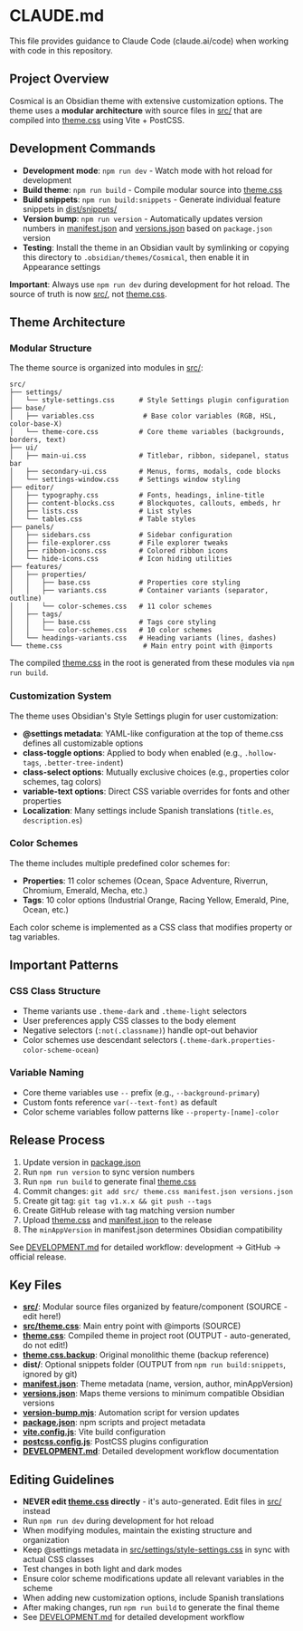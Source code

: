 # CLAUDE.md

This file provides guidance to Claude Code (claude.ai/code) when working with code in this repository.

## Project Overview

Cosmical is an Obsidian theme with extensive customization options. The theme uses a **modular architecture** with source files in [src/](src/) that are compiled into [theme.css](theme.css) using Vite + PostCSS.

## Development Commands

- **Development mode**: `npm run dev` - Watch mode with hot reload for development
- **Build theme**: `npm run build` - Compile modular source into [theme.css](theme.css)
- **Build snippets**: `npm run build:snippets` - Generate individual feature snippets in [dist/snippets/](dist/snippets/)
- **Version bump**: `npm run version` - Automatically updates version numbers in [manifest.json](manifest.json) and [versions.json](versions.json) based on `package.json` version
- **Testing**: Install the theme in an Obsidian vault by symlinking or copying this directory to `.obsidian/themes/Cosmical`, then enable it in Appearance settings

**Important**: Always use `npm run dev` during development for hot reload. The source of truth is now [src/](src/), not [theme.css](theme.css).

## Theme Architecture

### Modular Structure

The theme source is organized into modules in [src/](src/):

```
src/
├── settings/
│   └── style-settings.css      # Style Settings plugin configuration
├── base/
│   ├── variables.css            # Base color variables (RGB, HSL, color-base-X)
│   └── theme-core.css          # Core theme variables (backgrounds, borders, text)
├── ui/
│   ├── main-ui.css             # Titlebar, ribbon, sidepanel, status bar
│   ├── secondary-ui.css        # Menus, forms, modals, code blocks
│   └── settings-window.css     # Settings window styling
├── editor/
│   ├── typography.css          # Fonts, headings, inline-title
│   ├── content-blocks.css      # Blockquotes, callouts, embeds, hr
│   ├── lists.css               # List styles
│   └── tables.css              # Table styles
├── panels/
│   ├── sidebars.css            # Sidebar configuration
│   ├── file-explorer.css       # File explorer tweaks
│   ├── ribbon-icons.css        # Colored ribbon icons
│   └── hide-icons.css          # Icon hiding utilities
├── features/
│   ├── properties/
│   │   ├── base.css            # Properties core styling
│   │   ├── variants.css        # Container variants (separator, outline)
│   │   └── color-schemes.css   # 11 color schemes
│   ├── tags/
│   │   ├── base.css            # Tags core styling
│   │   └── color-schemes.css   # 10 color schemes
│   └── headings-variants.css   # Heading variants (lines, dashes)
└── theme.css                    # Main entry point with @imports
```

The compiled [theme.css](theme.css) in the root is generated from these modules via `npm run build`.

### Customization System

The theme uses Obsidian's Style Settings plugin for user customization:

- **@settings metadata**: YAML-like configuration at the top of theme.css defines all customizable options
- **class-toggle options**: Applied to body when enabled (e.g., `.hollow-tags`, `.better-tree-indent`)
- **class-select options**: Mutually exclusive choices (e.g., properties color schemes, tag colors)
- **variable-text options**: Direct CSS variable overrides for fonts and other properties
- **Localization**: Many settings include Spanish translations (`title.es`, `description.es`)

### Color Schemes

The theme includes multiple predefined color schemes for:

- **Properties**: 11 color schemes (Ocean, Space Adventure, Riverrun, Chromium, Emerald, Mecha, etc.)
- **Tags**: 10 color options (Industrial Orange, Racing Yellow, Emerald, Pine, Ocean, etc.)

Each color scheme is implemented as a CSS class that modifies property or tag variables.

## Important Patterns

### CSS Class Structure

- Theme variants use `.theme-dark` and `.theme-light` selectors
- User preferences apply CSS classes to the body element
- Negative selectors (`:not(.classname)`) handle opt-out behavior
- Color schemes use descendant selectors (`.theme-dark.properties-color-scheme-ocean`)

### Variable Naming

- Core theme variables use `--` prefix (e.g., `--background-primary`)
- Custom fonts reference `var(--text-font)` as default
- Color scheme variables follow patterns like `--property-[name]-color`

## Release Process

1. Update version in [package.json](package.json)
2. Run `npm run version` to sync version numbers
3. Run `npm run build` to generate final [theme.css](theme.css)
4. Commit changes: `git add src/ theme.css manifest.json versions.json`
5. Create git tag: `git tag v1.x.x && git push --tags`
6. Create GitHub release with tag matching version number
7. Upload [theme.css](theme.css) and [manifest.json](manifest.json) to the release
8. The `minAppVersion` in manifest.json determines Obsidian compatibility

See [DEVELOPMENT.md](DEVELOPMENT.md) for detailed workflow: development → GitHub → official release.

## Key Files

- **[src/](src/)**: Modular source files organized by feature/component (SOURCE - edit here!)
- **[src/theme.css](src/theme.css)**: Main entry point with @imports (SOURCE)
- **[theme.css](theme.css)**: Compiled theme in project root (OUTPUT - auto-generated, do not edit!)
- **[theme.css.backup](theme.css.backup)**: Original monolithic theme (backup reference)
- **dist/**: Optional snippets folder (OUTPUT from `npm run build:snippets`, ignored by git)
- **[manifest.json](manifest.json)**: Theme metadata (name, version, author, minAppVersion)
- **[versions.json](versions.json)**: Maps theme versions to minimum compatible Obsidian versions
- **[version-bump.mjs](version-bump.mjs)**: Automation script for version updates
- **[package.json](package.json)**: npm scripts and project metadata
- **[vite.config.js](vite.config.js)**: Vite build configuration
- **[postcss.config.js](postcss.config.js)**: PostCSS plugins configuration
- **[DEVELOPMENT.md](DEVELOPMENT.md)**: Detailed development workflow documentation

## Editing Guidelines

- **NEVER edit [theme.css](theme.css) directly** - it's auto-generated. Edit files in [src/](src/) instead
- Run `npm run dev` during development for hot reload
- When modifying modules, maintain the existing structure and organization
- Keep @settings metadata in [src/settings/style-settings.css](src/settings/style-settings.css) in sync with actual CSS classes
- Test changes in both light and dark modes
- Ensure color scheme modifications update all relevant variables in the scheme
- When adding new customization options, include Spanish translations
- After making changes, run `npm run build` to generate the final theme
- See [DEVELOPMENT.md](DEVELOPMENT.md) for detailed development workflow
